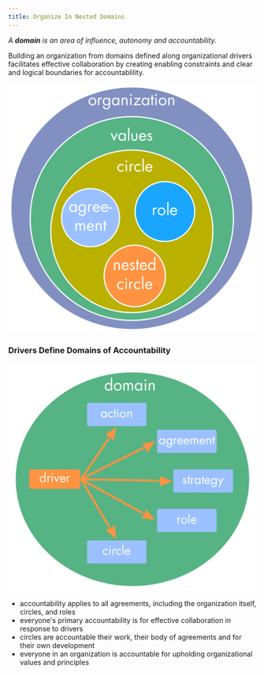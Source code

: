 ```yaml
---
title: Organize In Nested Domains
---
```



_A **domain** is an area of influence, autonomy and accountability._

Building an organization from domains defined along organizational drivers facilitates effective collaboration by creating enabling constraints and clear and logical boundaries for accountablility.


![Nested Domains](img/tension-driver-domain/nested-domains.png)


### Drivers Define Domains of Accountability

![right,fit](img/tension-driver-domain/driver-response-full.png)

* accountability applies to all agreements, including the organization itself, circles, and roles
* everyone's primary accountability is for effective collaboration in response to drivers
* circles are accountable their work, their body of agreements and for their own development
* everyone in an organization is accountable for upholding organizational values and principles
